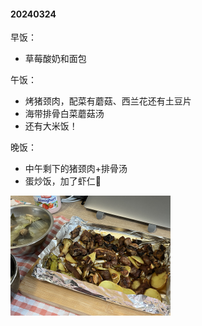 #### 20240324

早饭：

* 草莓酸奶和面包

午饭：

* 烤猪颈肉，配菜有蘑菇、西兰花还有土豆片
* 海带排骨白菜蘑菇汤
* 还有大米饭！

晚饭：

* 中午剩下的猪颈肉+排骨汤
* 蛋炒饭，加了虾仁🦐

<img src="./IMG_7773.jpg" alt="IMG_7773" style="zoom:25%;" />
